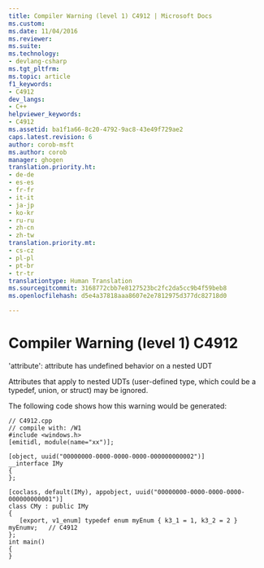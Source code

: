 ```yaml
---
title: Compiler Warning (level 1) C4912 | Microsoft Docs
ms.custom: 
ms.date: 11/04/2016
ms.reviewer: 
ms.suite: 
ms.technology:
- devlang-csharp
ms.tgt_pltfrm: 
ms.topic: article
f1_keywords:
- C4912
dev_langs:
- C++
helpviewer_keywords:
- C4912
ms.assetid: ba1f1a66-8c20-4792-9ac8-43e49f729ae2
caps.latest.revision: 6
author: corob-msft
ms.author: corob
manager: ghogen
translation.priority.ht:
- de-de
- es-es
- fr-fr
- it-it
- ja-jp
- ko-kr
- ru-ru
- zh-cn
- zh-tw
translation.priority.mt:
- cs-cz
- pl-pl
- pt-br
- tr-tr
translationtype: Human Translation
ms.sourcegitcommit: 3168772cbb7e8127523bc2fc2da5cc9b4f59beb8
ms.openlocfilehash: d5e4a37818aaa8607e2e7812975d377dc82718d0

---
```

# Compiler Warning (level 1) C4912
'attribute': attribute has undefined behavior on a nested UDT  
  
 Attributes that apply to nested UDTs (user-defined type, which could be a typedef, union, or struct) may be ignored.  
  
 The following code shows how this warning would be generated:  
  
```  
// C4912.cpp  
// compile with: /W1  
#include <windows.h>  
[emitidl, module(name="xx")];  
  
[object, uuid("00000000-0000-0000-0000-000000000002")]  
__interface IMy  
{  
};  
  
[coclass, default(IMy), appobject, uuid("00000000-0000-0000-0000-000000000001")]  
class CMy : public IMy  
{  
   [export, v1_enum] typedef enum myEnum { k3_1 = 1, k3_2 = 2 } myEnumv;   // C4912  
};  
int main()  
{  
}  
```


<!--HONumber=Jan17_HO2-->


